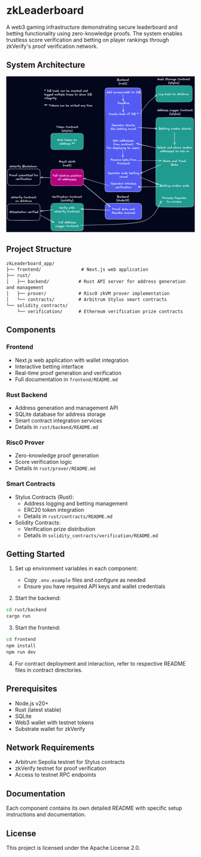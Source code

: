 # zkLeaderboard

A web3 gaming infrastructure demonstrating secure leaderboard and betting functionality using zero-knowledge proofs. The system enables trustless score verification and betting on player rankings through zkVerify's proof verification network.

## System Architecture

<img src="./architecture.png" alt="System Architecture" width="800"/>

## Project Structure

```
zkLeaderboard_app/
├── frontend/               # Next.js web application
├── rust/
│   ├── backend/           # Rust API server for address generation and management
│   ├── prover/            # Risc0 zkVM prover implementation
│   └── contracts/         # Arbitrum Stylus smart contracts
└── solidity_contracts/
    └── verification/      # Ethereum verification prize contracts
```

## Components

### Frontend

- Next.js web application with wallet integration
- Interactive betting interface
- Real-time proof generation and verification
- Full documentation in `frontend/README.md`

### Rust Backend

- Address generation and management API
- SQLite database for address storage
- Smart contract integration services
- Details in `rust/backend/README.md`

### Risc0 Prover

- Zero-knowledge proof generation
- Score verification logic
- Details in `rust/prover/README.md`

### Smart Contracts

- Stylus Contracts (Rust):
  - Address logging and betting management
  - ERC20 token integration
  - Details in `rust/contracts/README.md`
- Solidity Contracts:
  - Verification prize distribution
  - Details in `solidity_contracts/verification/README.md`

## Getting Started

1. Set up environment variables in each component:

   - Copy `.env.example` files and configure as needed
   - Ensure you have required API keys and wallet credentials

2. Start the backend:

```bash
cd rust/backend
cargo run
```

3. Start the frontend:

```bash
cd frontend
npm install
npm run dev
```

4. For contract deployment and interaction, refer to respective README files in contract directories.

## Prerequisites

- Node.js v20+
- Rust (latest stable)
- SQLite
- Web3 wallet with testnet tokens
- Substrate wallet for zkVerify

## Network Requirements

- Arbitrum Sepolia testnet for Stylus contracts
- zkVerify testnet for proof verification
- Access to testnet RPC endpoints

## Documentation

Each component contains its own detailed README with specific setup instructions and documentation.

## License

This project is licensed under the Apache License 2.0.
